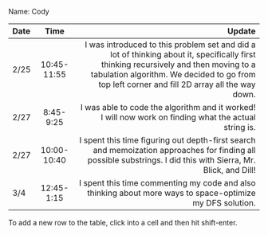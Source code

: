Name: Cody

| Date |    Time     |                                                                                                                                                                                                                                Update |
|:-----|:-----------:|--------------------------------------------------------------------------------------------------------------------------------------------------------------------------------------------------------------------------------------:|
| 2/25 | 10:45-11:55 | I was introduced to this problem set and did a lot of thinking about it, specifically first thinking recursively and then moving to a tabulation algorithm. We decided to go from top left corner and fill 2D array all the way down. |
| 2/27 |  8:45-9:25  |                                                                                                                                 I was able to code the algorithm and it worked! I will now work on finding what the actual string is. |
| 2/27 | 10:00-10:40 |                                                                        I spent this time figuring out depth-first search and memoization approaches for finding all possible substrings. I did this with Sierra, Mr. Blick, and Dill! |
| 3/4  | 12:45-1:15  |                                                                                                                             I spent this time commenting my code and also thinking about more ways to space-optimize my DFS solution. |


To add a new row to the table, click into a cell and then hit shift-enter.